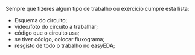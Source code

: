 Sempre que fizeres algum tipo de trabalho ou exercício cumpre esta lista:

- Esquema do circuito;
- video/foto do circuito a trabalhar;
- código que o circuito usa;
- se tiver código, colocar fluxograma;
- resgisto de todo o trabalho no easyEDA;

